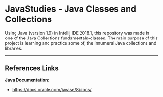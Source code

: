 # JavaStudies - Java Classes and Collections

Using Java (version 1.9) in Intellij IDE 2018.1, this repository was made in one of the Java Collections fundamentals-classes. The main purpose of this project is learning and practice some of, the innumeral Java collections and libraries.

----------------------------------------

## References Links ##

__Java Documentation:__
* <https://docs.oracle.com/javase/8/docs/>
